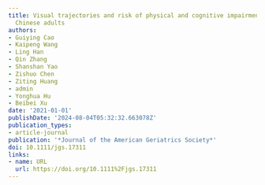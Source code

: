 ```yaml
---
title: Visual trajectories and risk of physical and cognitive impairment among older
  Chinese adults
authors:
- Guiying Cao
- Kaipeng Wang
- Ling Han
- Qin Zhang
- Shanshan Yao
- Zishuo Chen
- Ziting Huang
- admin
- Yonghua Hu
- Beibei Xu
date: '2021-01-01'
publishDate: '2024-08-04T05:32:32.663078Z'
publication_types:
- article-journal
publication: '*Journal of the American Geriatrics Society*'
doi: 10.1111/jgs.17311
links:
- name: URL
  url: https://doi.org/10.1111%2Fjgs.17311
---
```

